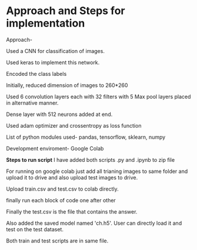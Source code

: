 # Approach and Steps for implementation

Approach-

Used a CNN for classification of images.

Used keras to implement this network.

Encoded the class labels

Initially, reduced dimension of images to 260*260 

Used 6 convolution layers each with 32 filters with 5 Max pool layers placed in alternative manner.

Dense layer with 512 neurons added at end.

Used adam optimizer and crossentropy as loss function

List of python modules used- pandas, tensorflow, sklearn, numpy

Development enviroment- Google Colab

****Steps to run script****
I have added both scripts .py and .ipynb to zip file 

For running on google colab just add all trianing images to same folder and upload it to drive and also upload test images to drive.

Upload train.csv and test.csv to colab directly.

finally run each block of code one after other

Finally the test.csv is the file that contains the answer.

Also added the saved model named 'ch.h5'. User can directly load it and test on the test dataset.

Both train and test scripts are in same file.
